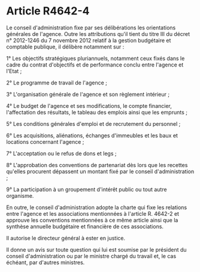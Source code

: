 # Article R4642-4

Le conseil d'administration fixe par ses délibérations les orientations générales de l'agence. Outre les attributions qu'il tient du titre III du décret n° 2012-1246 du 7 novembre 2012 relatif à la gestion budgétaire et comptable publique, il délibère notamment sur : 

1° Les objectifs stratégiques pluriannuels, notamment ceux fixés dans le cadre du contrat d'objectifs et de performance conclu entre l'agence et l'Etat ; 

2° Le programme de travail de l'agence ; 

3° L'organisation générale de l'agence et son règlement intérieur ; 

4° Le budget de l'agence et ses modifications, le compte financier, l'affectation des résultats, le tableau des emplois ainsi que les emprunts ; 

5° Les conditions générales d'emploi et de recrutement du personnel ; 

6° Les acquisitions, aliénations, échanges d'immeubles et les baux et locations concernant l'agence ; 

7° L'acceptation ou le refus de dons et legs ; 

8° L'approbation des conventions de partenariat dès lors que les recettes qu'elles procurent dépassent un montant fixé par le conseil d'administration ; 

9° La participation à un groupement d'intérêt public ou tout autre organisme. 

En outre, le conseil d'administration adopte la charte qui fixe les relations entre l'agence et les associations mentionnées à l'article R. 4642-2 et approuve les conventions mentionnées à ce même article ainsi que la synthèse annuelle budgétaire et financière de ces associations. 

Il autorise le directeur général à ester en justice. 

Il donne un avis sur toute question qui lui est soumise par le président du conseil d'administration ou par le ministre chargé du travail et, le cas échéant, par d'autres ministres.
